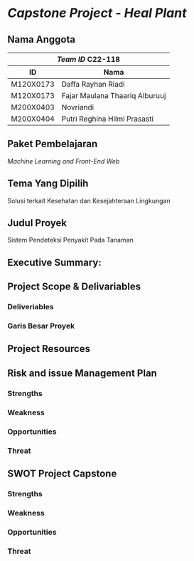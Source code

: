 # *Capstone Project* - *Heal Plant*

## Nama Anggota

<table>
    <thead>
        <tr>
            <th colspan=2 style="text-align:center;"><b><i>Team ID</i> C22-118</b></th>
        </tr>
    </thead>
    <thead>
        <tr>
            <th style="text-align:center;">ID</th>
            <th style="text-align:center;">Nama</th>
        </tr>
    </thead>
    <tbody>
        <tr>
            <td>M120X0173</td>
            <td>Daffa Rayhan Riadi</td>
        </tr>
        <tr>
            <td>M120X0173</td>
            <td>Fajar Maulana Thaariq Alburuuj</td>
        </tr>
        <tr>
            <td>M200X0403</td>
            <td>Novriandi</td>
        </tr>
        <tr>
            <td>M200X0404</td>
            <td>Putri Reghina Hilmi Prasasti</td>
        </tr>
    </tbody>
</table>

## Paket Pembelajaran
*Machine Learning and Front-End Web*

## Tema Yang Dipilih
Solusi terkait Kesehatan dan Kesejahteraan Lingkungan

## Judul Proyek 
Sistem Pendeteksi Penyakit Pada Tanaman

## Executive Summary:

## Project Scope & Delivariables

### Deliveriables
### Garis Besar Proyek

## Project Resources 

## Risk and issue Management Plan

### Strengths
### Weakness
### Opportunities
### Threat

## SWOT Project Capstone

### Strengths
### Weakness
### Opportunities
### Threat